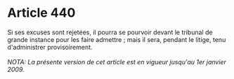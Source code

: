 # Article 440

Si ses excuses sont rejetées, il pourra se pourvoir devant le tribunal de grande instance pour les faire admettre ; mais il sera, pendant le litige, tenu d'administrer provisoirement.<br/><br/><i>NOTA:  La présente version de cet article est en vigueur jusqu'au 1er janvier 2009.</i>